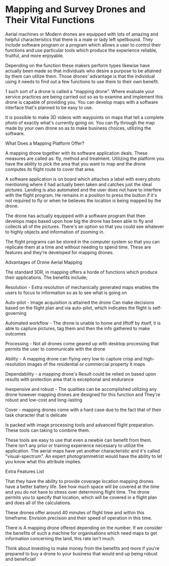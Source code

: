 # Mapping and Survey Drones and Their Vital Functions

Aerial machines or Modern drones are equipped with lots of amazing and helpful characteristics that there is a male or lady left spellbound. They include software program or a program which allows a user to control their functions and use particular tools which produce the experience reliable, fruitful, and more enjoyable.

Depending on the function these makers perform types likewise have actually been made so that individuals who desire a purpose to be attained by them can utilize them. Those drones' advantage is that the individual using it needs to find out a few functions to use them to their own benefit.

1 such sort of a drone is called a "mapping drone". Where evaluate your service practices are being carried out so as to examine and implement this drone is capable of providing you. You can develop maps with a software interface that's planned to be easy to use.

It is possible to make 3D videos with waypoints on maps that tell a complete photo of exactly what's currently going on. You can fly through the map made by your own drone so as to make business choices, utilizing the software.

What Does a Mapping Platform Offer?

A mapping drone together with its software application deals. These measures are called as: fly, method and treatment. Utilizing the platform you have the ability to pick the area that you want to map and the drone computes its flight route to cover that area.

A software application is on board which attaches a label with every photo mentioning where it had actually been taken and catches just the ideal pictures. Landing is also automated and the user does not have to interfere with the flight program. He remains in a position to press the button if it's not required to fly or when he believes the location is being mapped by the drone.

The drone has actually equipped with a software program that then develops maps based upon how big the drone has been able to fly and collects all of the pictures. There's an option so that you could see whatever to highly objects and information of zooming in.

The flight programs can be stored in the computer system so that you can replicate them at a time and without needing to spend time. These are features and they're developed for mapping drones.

Advantages of Drone Aerial Mapping

The standard 3DR, in mapping offers a horde of functions which produce their applications. The benefits include;

Resolution - Extra resolution of mechanically generated maps enables the users to focus to information so as to see what is going on

Auto-pilot - Image acquisition is attained the drone Can make decisions based on the flight plan and via auto-pilot, which indicates the flight is self-governing

Automated workflow - The drone is unable to home and liftoff by itself, it is able to capture pictures, tag them and then the info gathered to make outcomes

Processing - Not all drones come geared up with desktop processing that permits the user to communicate with the drone

Ability - A mapping drone can flying very low to capture crisp and high-resolution images of the residential or commercial property It maps

Dependability - a mapping drone's Result could be relied on based upon results with protection area that is exceptional and endurance

Inexpensive and robust - The qualities can be accomplished utilizing any drone however mapping drones are designed for this function and They're robust and low-cost and long-lasting

Cover - mapping drones come with a hard case due to the fact that of their task character that is delicate

Is packed with image processing tools and advanced flight preparation. These tools can taking to combine them.

These tools are easy to use that even a newbie can benefit from them. There isn't any prior or training experience necessary to utilize the application. The aerial maps have yet another characteristic and it's called "visual-spectrum". An expert photogrammetrist would have the ability to let you know what this attribute implies.

Extra Features List

That they have the ability to provide coverage location mapping drones have a better battery life. See how much space will be covered at the time and you do not have to stress over determining flight time. The drone permits you to specify that location, which will be covered in a flight plan and does all of the calculations.

These drones offer around 40 minutes of flight time and within this timeframe. Envision precision and their speed of operation in this time.

There is A mapping drone offered depending on the number. If we consider the benefits of such a machine for organisations which need maps to get information concerning the land, this rate isn't much.

Think about investing to make money from the benefits and more if you're prepared to buy a drone to your business that would end up being robust and beneficial!
